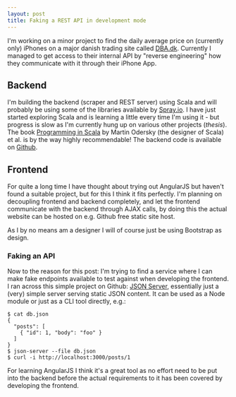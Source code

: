 ```yaml
---
layout: post
title: Faking a REST API in development mode
---
```

I'm working on a minor project to find the daily average price on (currently only) iPhones on a major danish trading site called [DBA.dk](http://dba.dk). Currently I managed to get access to their internal API by "reverse engineering" how they communicate with it through their iPhone App. 

## Backend

I'm building the backend (scraper and REST server) using Scala and will probably be using some of the libraries available by [Spray.io](http://spray.io/). I have just started exploring Scala and is learning a little every time I'm using it - but progress is slow as I'm currently hung up on various other projects (*thesis*). The book [Programming in Scala](http://www.amazon.com/Programming-Scala-Comprehensive-Step-Step/dp/0981531644) by Martin Odersky (the designer of Scala) et al. is by the way highly recommendable! The backend code is available on [Github](https://github.com/jboysen/iprice).

## Frontend

For quite a long time I have thought about trying out AngularJS but haven't found a suitable project, but for this I think it fits perfectly. I'm planning on decoupling frontend and backend completely, and let the frontend communicate with the backend through AJAX calls, by doing this the actual website can be hosted on e.g. Github free static site host.

As I by no means am a designer I will of course just be using Bootstrap as design. 

### Faking an API

Now to the reason for this post: I'm trying to find a service where I can make fake endpoints available to test against when developing the frontend. I ran across this simple project on Github: [JSON Server](https://github.com/typicode/json-server), essentially just a (very) simple server serving static JSON content. It can be used as a Node module or just as a CLI tool directly, e.g.:

	$ cat db.json
	{ 
	  "posts": [
	    { "id": 1, "body": "foo" }
	  ]
	}
	$ json-server --file db.json
	$ curl -i http://localhost:3000/posts/1
	
For learning AngularJS I think it's a great tool as no effort need to be put into the backend before the actual requirements to it has been covered by developing the frontend. 